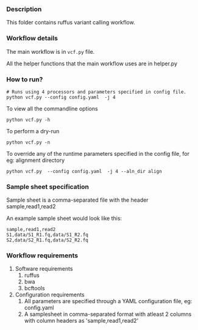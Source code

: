 ### Description

This folder contains ruffus variant calling workflow.


### Workflow details

The main workflow is in `vcf.py` file.

All the helper functions that the main workflow uses are in helper.py

### How to run?

    # Runs using 4 processors and parameters specified in config file.
    python vcf.py --config config.yaml  -j 4

To view all the commandline options
    
    python vcf.py -h

To perform a dry-run

    python vcf.py -n
    
To override any of the runtime parameters specified in the config file, for eg: alignment directory

    python vcf.py  --config config.yaml  -j 4 --aln_dir align

### Sample sheet specification

Sample sheet is a comma-separated file with the header sample,read1,read2

An example sample sheet would look like this:

    sample,read1,read2
    S1,data/S1_R1.fq,data/S1_R2.fq
    S2,data/S2_R1.fq,data/S2_R2.fq

### Workflow requirements

1. Software requirements 
   1. ruffus
   2. bwa
   3. bcftools
2. Configuration requirements
   1. All parameters are specified through a YAML configuration file, eg: config.yaml 
   2. A samplesheet in comma-separated format with atleast 2 columns with column headers as 'sample,read1,read2'




